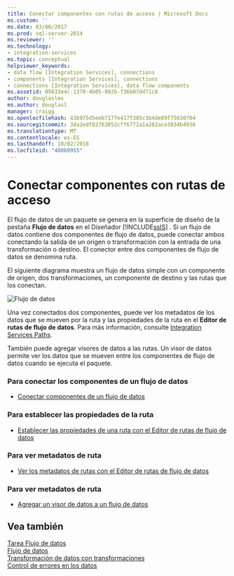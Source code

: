 ```yaml
---
title: Conectar componentes con rutas de acceso | Microsoft Docs
ms.custom: ''
ms.date: 03/06/2017
ms.prod: sql-server-2014
ms.reviewer: ''
ms.technology:
- integration-services
ms.topic: conceptual
helpviewer_keywords:
- data flow [Integration Services], connections
- components [Integration Services], connections
- connections [Integration Services], data flow components
ms.assetid: 05633e4c-1370-4b05-802b-f36b07dd71c8
author: douglaslms
ms.author: douglasl
manager: craigg
ms.openlocfilehash: 43b975d5eeb7177e417f385c3b4de89f75030704
ms.sourcegitcommit: 3da2edf82763852cff6772a1a282ace3034b4936
ms.translationtype: MT
ms.contentlocale: es-ES
ms.lasthandoff: 10/02/2018
ms.locfileid: "48069955"
---
```

# <a name="connect-components-with-paths"></a>Conectar componentes con rutas de acceso
  El flujo de datos de un paquete se genera en la superficie de diseño de la pestaña **Flujo de datos** en el Diseñador [!INCLUDE[ssIS](../includes/ssis-md.md)] . Si un flujo de datos contiene dos componentes de flujo de datos, puede conectar ambos conectando la salida de un origen o transformación con la entrada de una transformación o destino. El conector entre dos componentes de flujo de datos se denomina ruta.  
  
 El siguiente diagrama muestra un flujo de datos simple con un componente de origen, dos transformaciones, un componente de destino y las rutas que los conectan.  
  
 ![Flujo de datos](media/mw-dts-08.gif "flujo de datos")  
  
 Una vez conectados dos componentes, puede ver los metadatos de los datos que se mueven por la ruta y las propiedades de la ruta en el **Editor de rutas de flujo de datos**. Para más información, consulte [Integration Services Paths](data-flow/integration-services-paths.md).  
  
 También puede agregar visores de datos a las rutas. Un visor de datos permite ver los datos que se mueven entre los componentes de flujo de datos cuando se ejecuta el paquete.  
  
### <a name="to-connect-components-in-a-data-flow"></a>Para conectar los componentes de un flujo de datos  
  
-   [Conectar componentes de un flujo de datos](data-flow/connect-components-in-a-data-flow.md)  
  
### <a name="to-set-path-properties"></a>Para establecer las propiedades de la ruta  
  
-   [Establecer las propiedades de una ruta con el Editor de rutas de flujo de datos](../../2014/integration-services/set-the-properties-of-a-path-by-using-the-data-flow-path-editor.md)  
  
### <a name="to-view-path-metadata"></a>Para ver metadatos de ruta  
  
-   [Ver los metadatos de rutas con el Editor de rutas de flujo de datos](../../2014/integration-services/view-path-metadata-in-the-data-flow-path-editor.md)  
  
### <a name="to-view-path-metadata"></a>Para ver metadatos de ruta  
  
-   [Agregar un visor de datos a un flujo de datos](../../2014/integration-services/add-a-data-viewer-to-a-data-flow.md)  
  
## <a name="see-also"></a>Vea también  
 [Tarea Flujo de datos](control-flow/data-flow-task.md)   
 [Flujo de datos](data-flow/data-flow.md)   
 [Transformación de datos con transformaciones](data-flow/transformations/transform-data-with-transformations.md)   
 [Control de errores en los datos](data-flow/error-handling-in-data.md)  
  
  
